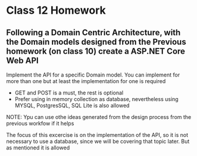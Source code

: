 # Class 12 Homework

## Following a Domain Centric Architecture, with the Domain models designed from the Previous homework (on class 10) create a ASP.NET Core Web API

Implement the API for a specific Domain model. You can implement for more than one but at least the implementation for one is required

- GET and POST is a must, the rest is optional
- Prefer using in memory collection as database, nevertheless using MYSQL, PostgresSQL, SQL Lite is also allowed

NOTE: Ypu can use othe ideas generated from the design process from the previous workfow if it helps


The focus of this excercise is on the implementation of the API, so it is not necessary to use a database, since we will be covering that topic later. But as mentioned it is allowed